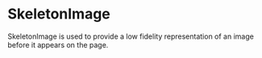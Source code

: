 # SkeletonImage

SkeletonImage is used to provide a low fidelity representation of an image before it appears on the page.

